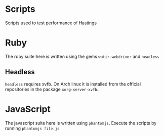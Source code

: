 # Scripts
Scripts used to test performance of Hastings

# Ruby
The ruby suite here is written using the gems `watir-webdriver` and `headless`

## Headless
`headless` requires xvfb. On Arch linux it is installed from the official repositories in the package `xorg-server-xvfb`.

# JavaScript
The javascript suite here is written using `phantomjs`. Execute the scripts by running `phantomjs file.js`
